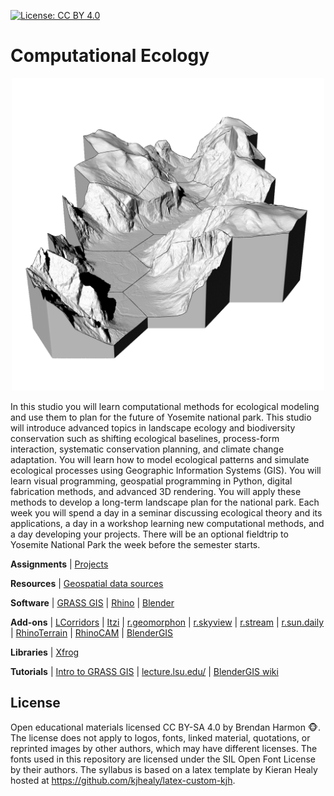 [![License: CC BY 4.0](https://img.shields.io/badge/License-CC%20BY%204.0-lightgrey.svg)](https://creativecommons.org/licenses/by/4.0/)

# Computational Ecology

<p align="center"><img src="images/yosemite/yosemite_sq.png" height="500"></p>

In this studio you will learn computational methods for ecological modeling
and use them to plan for the future of Yosemite national park.
This studio will introduce advanced topics
in landscape ecology and biodiversity conservation
such as shifting ecological baselines, process-form interaction,
systematic conservation planning, and climate change adaptation.
You will learn how to model ecological patterns
and simulate ecological processes
using Geographic Information Systems (GIS).
You will learn visual programming, geospatial programming in Python,
digital fabrication methods, and advanced 3D rendering.
You will apply these methods to develop a long-term landscape plan
for the national park.
Each week you will spend
a day in a seminar discussing ecological theory and its applications,
a day in a workshop learning new computational methods,
and a day developing your projects.
There will be an optional fieldtrip to Yosemite National Park
the week before the semester starts.

**Assignments** | [Projects](projects.md)

**Resources** | [Geospatial data sources](geospatial-data-sources.md)

**Software** | [GRASS GIS](https://grass.osgeo.org) |
[Rhino](https://www.rhino3d.com/) |
[Blender](https://www.blender.org/)

**Add-ons** |
[LCorridors](https://github.com/LEEClab/LS_CORRIDORS) |
[Itzi](https://www.itzi.org/) |
[r.geomorphon](https://grass.osgeo.org/grass72/manuals/addons/r.geomorphon.html) |
[r.skyview](https://grass.osgeo.org/grass72/manuals/addons/r.skyview.html) |
[r.stream](https://grasswiki.osgeo.org/wiki/R.stream.*_modules) |
[r.sun.daily](https://grass.osgeo.org/grass72/manuals/addons/r.sun.daily.html) |
[RhinoTerrain](http://www.rhinoterrain.com/en/home.html) |
[RhinoCAM](https://mecsoft.com/rhinocam-software/) |
[BlenderGIS](https://github.com/domlysz/BlenderGIS)

**Libraries** | [Xfrog](http://xfrog.com/)

**Tutorials** |
[Intro to GRASS GIS](http://ncsu-geoforall-lab.github.io/grass-intro-workshop/) |
[lecture.lsu.edu/](https://lecture.lsu.edu/) |
[BlenderGIS wiki](https://github.com/domlysz/BlenderGIS/wiki)

## License
Open educational materials licensed CC BY-SA 4.0
by Brendan Harmon :monkey_face:.
The license does not apply to logos, fonts, linked material, quotations, or
reprinted images by other authors, which may have different licenses.
The fonts used in this repository are licensed under the SIL Open Font License
by their authors. The syllabus is based on a latex template by Kieran Healy
hosted at https://github.com/kjhealy/latex-custom-kjh.
